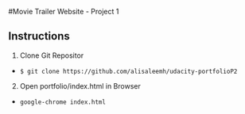 #Movie Trailer Website - Project 1

Instructions
-----------------

1) Clone Git Repositor
- `$ git clone https://github.com/alisaleemh/udacity-portfolioP2`

2) Open portfolio/index.html in Browser 
- `google-chrome index.html`
